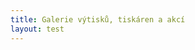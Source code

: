 ```yaml
---
title: Galerie výtisků, tiskáren a akcí
layout: test
---
```


<style type="text/css">#picasaPhotos img {border: 1px solid #000; margin: 5px 5px 5px 5px;}</style><pre id="picasaSubtitle"></pre><div id="picasaPhotos"></div><script src="https://ajax.googleapis.com/ajax/libs/jquery/1.6.2/jquery.min.js" type="text/javascript"></script><script src="javascripts/main.js" type="text/javascript"></script><link rel="stylesheet" href="stylesheets/styles.css" type="text/css" media="screen" /><script type="text/javascript">loadPicasaAlbum("dustingraves", "YumaTerritorialPrison");</script></div>
